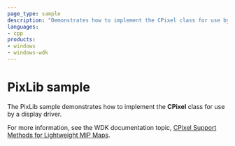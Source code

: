 ```yaml
---
page_type: sample
description: "Demonstrates how to implement the CPixel class for use by a display driver."
languages:
- cpp
products:
- windows
- windows-wdk
---
```



<!---
    name: PixLib sample
    platform: LIB
    language: cpp
    category: Video
    description: Demonstrates how to implement the CPixel class for use by a display driver.
    samplefwlink: http://go.microsoft.com/fwlink/p/?LinkId=618005
--->

# PixLib sample

The PixLib sample demonstrates how to implement the **CPixel** class for use by a display driver.

For more information, see the WDK documentation topic, [CPixel Support Methods for Lightweight MIP Maps](http://msdn.microsoft.com/en-us/library/windows/hardware/ff540585).